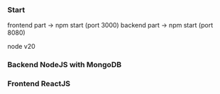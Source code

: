 ### Start
frontend part -> npm start (port 3000)
backend part -> npm start (port 8080)

node v20
### Backend NodeJS with MongoDB
### Frontend ReactJS
